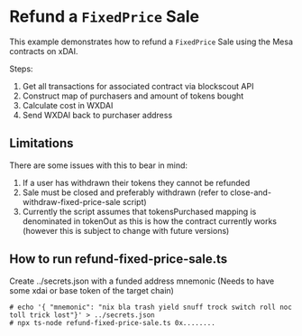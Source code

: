 # Refund a `FixedPrice` Sale

This example demonstrates how to refund a `FixedPrice` Sale using the Mesa contracts on xDAI.

Steps:

1. Get all transactions for associated contract via blockscout API
2. Construct map of purchasers and amount of tokens bought
3. Calculate cost in WXDAI
4. Send WXDAI back to purchaser address

## Limitations

There are some issues with this to bear in mind:

1. If a user has withdrawn their tokens they cannot be refunded
2. Sale must be closed and preferably withdrawn (refer to close-and-withdraw-fixed-price-sale script)
3. Currently the script assumes that tokensPurchased mapping is denominated in tokenOut as this is how the contract currently works (however this is subject to change with future versions)

## How to run refund-fixed-price-sale.ts

Create ../secrets.json with a funded address mnemonic (Needs to have some xdai or base token of the target chain)

```
# echo '{ "mnemonic": "nix bla trash yield snuff trock switch roll noc toll trick lost"}' > ../secrets.json
# npx ts-node refund-fixed-price-sale.ts 0x........
```
